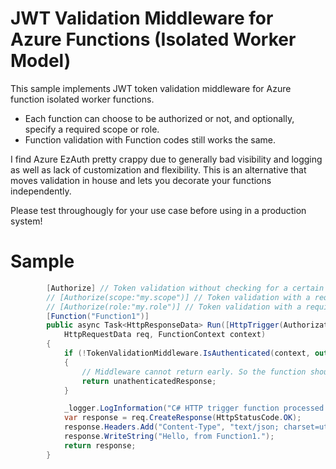 # JWT Validation Middleware for Azure Functions (Isolated Worker Model)

This sample implements JWT token validation middleware for Azure function isolated worker functions.
* Each function can choose to be authorized or not, and optionally, specify a required scope or role.
* Function validation with Function codes still works the same.

I find Azure EzAuth pretty crappy due to generally bad visibility and logging as well as lack of customization and flexibility. This is an alternative that moves validation in house and lets you decorate your functions independently.

Please test throughougly for your use case before using in a production system!

# Sample

```c#
        [Authorize] // Token validation without checking for a certain scope or role.
        // [Authorize(scope:"my.scope")] // Token validation with a required scope.
        // [Authorize(role:"my.role")] // Token validation with a required role.
        [Function("Function1")]
        public async Task<HttpResponseData> Run([HttpTrigger(AuthorizationLevel.Anonymous, "get")]
            HttpRequestData req, FunctionContext context)
        {
            if (!TokenValidationMiddleware.IsAuthenticated(context, out var unathenticatedResponse))
            {
                // Middleware cannot return early. So the function should return a 401 if validation failed.
                return unathenticatedResponse;
            }

            _logger.LogInformation("C# HTTP trigger function processed a request.");
            var response = req.CreateResponse(HttpStatusCode.OK);
            response.Headers.Add("Content-Type", "text/json; charset=utf-8");
            response.WriteString("Hello, from Function1.");
            return response;
        }
```
